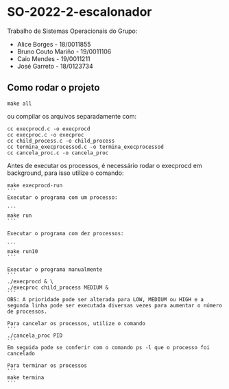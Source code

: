 # SO-2022-2-escalonador

Trabalho de Sistemas Operacionais do Grupo:
 - Alice Borges - 18/0011855
 - Bruno Couto Mariño - 19/0011106
 - Caio Mendes - 19/0011211
 - José Garreto -  18/0123734

## Como rodar o projeto

```
make all
```

ou compilar os arquivos separadamente com:

```
cc execprocd.c -o execprocd
cc execproc.c -o execproc
cc child_process.c -o child_process
cc termina_execprocessod.c -o termina_execprocessod
cc cancela_proc.c -o cancela_proc
```

Antes de executar os processos, é necessário rodar o execprocd em background, para isso utilize o comando:
````
make execprocd-run
```
Executar o programa com um processo:

```
make run
```

Executar o programa com dez processos:

```
make run10
```

Executar o programa manualmente
```
./execprocd & \
./execproc child_process MEDIUM &
```
OBS: A prioridade pode ser alterada para LOW, MEDIUM ou HIGH e a segunda linha pode ser executada diversas vezes para aumentar o número de processos.

Para cancelar os processos, utilize o comando
```
./cancela_proc PID
```
Em seguida pode se conferir com o comando ps -l que o processo foi cancelado

Para terminar os processos
```
make termina
```
